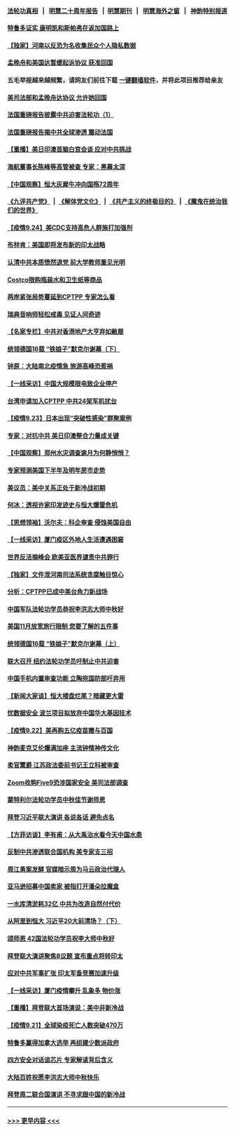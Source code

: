 #### [法轮功真相](https://github.com/gfw-breaker/truth/blob/master/README.md?t=0) &nbsp;&nbsp;|&nbsp;&nbsp; [明慧二十周年报告](https://github.com/gfw-breaker/mh-reports/blob/master/README.md?t=0) &nbsp;&nbsp;|&nbsp;&nbsp;[明慧期刊](https://github.com/gfw-breaker/mh-qikan) &nbsp;&nbsp;|&nbsp;&nbsp; [明慧海外之窗](https://github.com/gfw-breaker/mh-news/blob/master/README.md?t=0) &nbsp;&nbsp;|&nbsp;&nbsp; [神韵特别报道](https://github.com/gfw-breaker/mh-news/blob/master/shenyun.md?t=0)
#### [特鲁多证实 康明凯和斯帕弗在返加国路上](../pages/nf4514/n13259046.md?t=09251401) 
#### [【独家】河南以反恐为名收集民众个人隐私数据](../pages/nf4514/n13256394.md?t=09251401) 
#### [孟晚舟和美国达暂缓起诉协议 获准回国](../pages/nf4514/n13258726.md?t=09251401) 
#### 五毛举报越来越频繁，请网友们前往下载 [一键翻墙软件](https://github.com/gfw-breaker/ssr-accounts)，并将此项目推荐给亲友
#### [美司法部和孟晚舟达协议 允许她回国](../pages/nf4514/n13258309.md?t=09251401) 
#### [法国重磅报告披露中共迫害法轮功（1）](../pages/nf4514/n13258568.md?t=09251401) 
#### [法国重磅报告揭中共全球渗透 震动法国](../pages/nf4514/n13258522.md?t=09251401) 
#### [【重播】美日印澳首脑白宫会谈 应对中共挑战](../pages/nf4514/n13258426.md?t=09251401) 
#### [海航董事长陈峰等高管被查 专家：黑幕太深](../pages/nf4514/n13258389.md?t=09251401) 
#### [【中国观察】恒大灰犀牛冲向国殇72周年](../pages/nf4514/n13258112.md?t=09251401) 
#### [《九评共产党》](https://github.com/begood0513/9ping.md/blob/master/README.md) &nbsp;|&nbsp; [《解体党文化》](../../../../jtdwh.md/blob/master/README.md)  &nbsp;|&nbsp; [《共产主义的终极目的》](../../../../gczydzjmd.md/blob/master/README.md) &nbsp;|&nbsp; [《魔鬼在统治我们的世界》](../../../../mgztzwmdsj.md/blob/master/README.md) 
#### [【疫情9.24】美CDC支持高危人群施打加强剂](../pages/nf4514/n13257607.md?t=09251401) 
#### [布林肯：美国即将发布新的印太战略](../pages/nf4514/n13256846.md?t=09251401) 
#### [认清中共本质愤然退党 前大学教师重见光明](../pages/nf4514/n13256662.md?t=09251401) 
#### [Costco限购瓶装水和卫生纸等商品](../pages/nf4514/n13256597.md?t=09251401) 
#### [两岸紧张局势蔓延到CPTPP 专家怎么看](../pages/nf4514/n13255999.md?t=09251401) 
#### [瑞典音响师轻松戒毒 见证人间奇迹](../pages/nf4514/n13256392.md?t=09251401) 
#### [【名家专栏】中共对香港地产大亨弃如敝屣](../pages/nf4514/n13255406.md?t=09251401) 
#### [统领德国16载 “铁娘子”默克尔谢幕（下）](../pages/nf4514/n13256104.md?t=09251401) 
#### [钟原：大陆南北疫情急 旅游高峰恐惹祸](../pages/nf4514/n13256055.md?t=09251401) 
#### [【一线采访】中国大规模限电致企业停产](../pages/nf4514/n13255415.md?t=09251401) 
#### [台湾申请加入CPTPP 中共24架军机扰台](../pages/nf4514/n13255626.md?t=09251401) 
#### [【疫情9.23】日本出现“突破性感染”群聚案例](../pages/nf4514/n13255141.md?t=09251401) 
#### [专家：对抗中共 美日印澳整合力量成关键](../pages/nf4514/n13254900.md?t=09251401) 
#### [【中国观察】郑州水灾调查逾月为何静悄悄？](../pages/nf4514/n13254041.md?t=09251401) 
#### [专家预测美国下半年及明年房市走势](../pages/nf4514/n13254138.md?t=09251401) 
#### [美议员：美中关系正处于新冷战初期](../pages/nf4514/n13254455.md?t=09251401) 
#### [何冰：透视许家印发迹史与恒大爆雷危机](../pages/nf4514/n13253937.md?t=09251401) 
#### [【思想领袖】沃尔夫：科企审查 侵蚀美国自由](../pages/nf4514/n13198081.md?t=09251401) 
#### [【一线采访】厦门疫区外地人生活遭遇困窘](../pages/nf4514/n13253606.md?t=09251401) 
#### [世界反活摘峰会 欧美亚医界谴责中共罪行](../pages/nf4514/n13253550.md?t=09251401) 
#### [【独家】文件泄河南司法系统贪腐触目惊心](../pages/nf4514/n13253548.md?t=09251401) 
#### [分析：CPTPP已成中美台角力新战场](../pages/nf4514/n13253746.md?t=09251401) 
#### [中国军队法轮功学员恭祝李洪志大师中秋好](../pages/nf4514/n13249117.md?t=09251401) 
#### [美国11月放宽旅行限制 您要了解的五件事](../pages/nf4514/n13253625.md?t=09251401) 
#### [统领德国16载 “铁娘子”默克尔谢幕（上）](../pages/nf4514/n13252854.md?t=09251401) 
#### [联大召开 纽约法轮功学员吁制止中共迫害](../pages/nf4514/n13252015.md?t=09251401) 
#### [中国手机内置审查功能 立陶宛国防部吁弃用](../pages/nf4514/n13252986.md?t=09251401) 
#### [【新闻大家谈】恒大楼盘烂尾？暗藏更大雷](../pages/nf4514/n13252851.md?t=09251401) 
#### [忧数据安全 波兰项目拟放弃中国华大基因技术](../pages/nf4514/n13253143.md?t=09251401) 
#### [【疫情9.22】美再购五亿疫苗赠与百国](../pages/nf4514/n13252714.md?t=09251401) 
#### [神韵麦克艾伦爆满加座 主流钟情神传文化](../pages/nf4514/n13252471.md?t=09251401) 
#### [卖官鬻爵 江苏政法委前书记王立科被审查](../pages/nf4514/n13252085.md?t=09251401) 
#### [Zoom收购Five9恐涉国家安全 美司法部调查](../pages/nf4514/n13250758.md?t=09251401) 
#### [蒙特利尔法轮功学员中秋佳节谢师恩](../pages/nf4514/n13248121.md?t=09251401) 
#### [拜登习近平联大演讲 各说各话 避免点名](../pages/nf4514/n13251712.md?t=09251401) 
#### [【方菲访谈】李有甫：从大禹治水看今天中国水患](../pages/nf4514/n13250615.md?t=09251401) 
#### [反制中共渗透联合国机构 美专家支三招](../pages/nf4514/n13250690.md?t=09251401) 
#### [周江勇案发酵 官媒暗示周为马云政治代理人](../pages/nf4514/n13251115.md?t=09251401) 
#### [亚马逊招募中国卖家 被指打开潘朵拉魔盒](../pages/nf4514/n13250580.md?t=09251401) 
#### [一水库清淤耗32亿 中共为改造自然付代价](../pages/nf4514/n13250759.md?t=09251401) 
#### [从阿里到恒大 习近平20大前清场？（下）](../pages/nf4514/n13245490.md?t=09251401) 
#### [颂师恩 42国法轮功学员祝李大师中秋好](../pages/nf4514/n13247727.md?t=09251401) 
#### [拜登联大演讲聚焦8议题 宣布重点将转印太](../pages/nf4514/n13250456.md?t=09251401) 
#### [应对中共军事扩张 印太军备竞赛加速升级](../pages/nf4514/n13250123.md?t=09251401) 
#### [【一线采访】厦门疫情攀升 乱象多 物价涨](../pages/nf4514/n13249433.md?t=09251401) 
#### [【重播】拜登联大首场演说：美中非新冷战](../pages/nf4514/n13250167.md?t=09251401) 
#### [【疫情9.21】全球染疫死亡人数突破470万](../pages/nf4514/n13249730.md?t=09251401) 
#### [特鲁多赢得加拿大选举 再组建少数派政府](../pages/nf4514/n13249587.md?t=09251401) 
#### [四方安全对话谈芯片 专家解读背后含义](../pages/nf4514/n13249222.md?t=09251401) 
#### [大陆百姓祝愿李洪志大师中秋快乐](../pages/nf4514/n13248146.md?t=09251401) 
#### [拜登周二联合国演讲 不寻求跟中国的新冷战](../pages/nf4514/n13249155.md?t=09251401) 

----
#### [ >>> 更早内容 <<< ](../indexes/nf4514-earlier.md)
